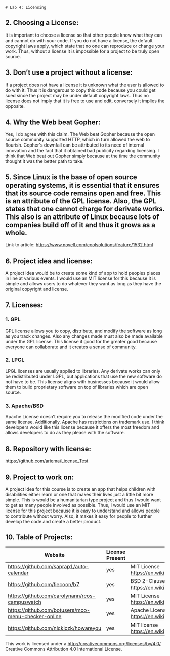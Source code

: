 	# Lab 4: Licensing

## 2. Choosing a License:

It is important to choose a license so that other people know what they can and cannot do with your code. If you do not have a license, the default copyright laws apply, which state that no one can reproduce or change your work. Thus, without a license it is impossible for a project to be truly open source.

## 3. Don’t use a project without a license:

If a project does not have a license it is unknown what the user is allowed to do with it. Thus it is dangerous to copy this code because you could get sued since the project may be under default copyright laws. Thus no license does not imply that it is free to use and edit, conversely it implies the opposite.

## 4. Why the Web beat Gopher:

Yes, I do agree with this claim. The Web beat Gopher because the open source community supported HTTP, which in turn allowed the web to flourish. Gopher's downfall can be attributed to its need of internal innovation and the fact that it obtained bad publicity regarding licensing. I think that Web beat out Gopher simply because at the time the community thought it was the better path to take. 

## 5. Since Linux is the base of open source operating systems, it is essential that it ensures that its source code remains open and free. This is an attribute of the GPL license. Also, the GPL states that one cannot charge for derivate works. This also is an attribute of Linux because lots of companies build off of it and thus it grows as a whole. 
Link to article: https://www.novell.com/coolsolutions/feature/1532.html

## 6. Project idea and license:
 A project idea would be to create some kind of app to hold peoples places in line at various events. I would use an MIT license for this because it is simple and allows users to do whatever they want as long as they have the original copyright and license. 

## 7. Licenses:
### 1. GPL
GPL license allows you to copy, distribute, and modify the software as long as you track changes. Also any changes made must also be made available under the GPL license. This license it good for the greater good because everyone can collaborate and it creates a sense of community.

### 2. LPGL
LPGL licenses are usually applied to libraries. Any derivate works can only be redistributed under LGPL, but applications that use the new software do not have to be. This license aligns with businesses because it would allow them to build proprietary software on top of libraries which are open source.

### 3. Apache/BSD
Apache License doesn’t require you to release the modified code under the same license. Additionally, Apache has restrictions on trademark use. I think developers would like this license because it offers the most freedom and allows developers to do as they please with the software.

## 8. Repository with license:
https://github.com/ariema/License_Test

## 9. Project to work on: 
A project idea for this course is to create an app that helps children with disabilities either learn or one that makes their lives just a little bit more simple. This is would be a humanitarian type project and thus I would want to get as many people involved as possible. Thus, I would use an MIT license for this project because it is easy to understand and allows people to contribute without worry. Also, it makes it easy for people to further develop the code and create a better product. 

## 10. Table of Projects:
|  Website           |License Present|    License                   |
|--------------------|---------------|------------------------------|
|https://github.com/saprap1/auto-calendar| yes| MIT License <br> https://en.wikipedia.org/wiki/MIT_License|
|https://github.com/tiecoon/b7| yes| BSD 2-Clause "Simplified" License <br> https://en.wikipedia.org/wiki/BSD_licenses|
|https://github.com/carolynann/rcos-campuswatch| yes | MIT License <br> https://en.wikipedia.org/wiki/MIT_License|
|https://github.com/botusers/mco-menu-checker-online|yes|Apache License 2.0 <br> https://en.wikipedia.org/wiki/Apache_License|
|https://github.com/nicklczk/howareyou|yes|MIT license <br> https://en.wikipedia.org/wiki/MIT_License|

This work is licensed under a http://creativecommons.org/licenses/by/4.0/ Creative Commons Attribution 4.0 International License.
